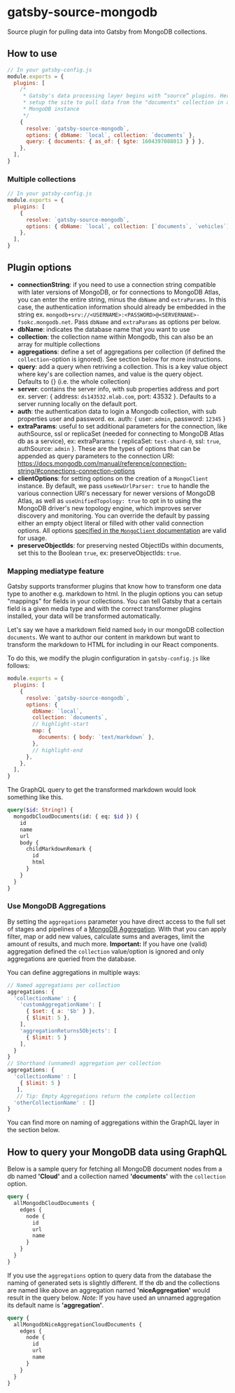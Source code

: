 # gatsby-source-mongodb

Source plugin for pulling data into Gatsby from MongoDB collections.

## How to use

```javascript
// In your gatsby-config.js
module.exports = {
  plugins: [
    /*
     * Gatsby's data processing layer begins with “source” plugins. Here we
     * setup the site to pull data from the "documents" collection in a local
     * MongoDB instance
     */
    {
      resolve: `gatsby-source-mongodb`,
      options: { dbName: `local`, collection: `documents` },
      query: { documents: { as_of: { $gte: 1604397088013 } } },
    },
  ],
}
```

### Multiple collections

```javascript
// In your gatsby-config.js
module.exports = {
  plugins: [
    {
      resolve: `gatsby-source-mongodb`,
      options: { dbName: `local`, collection: [`documents`, `vehicles`] },
    },
  ],
}
```

## Plugin options

- **connectionString**: if you need to use a connection string compatible with later versions of MongoDB, or for connections to MongoDB Atlas, you can enter the entire string, minus the `dbName` and `extraParams`. In this case, the authentication information should already be embedded in the string ex. `mongodb+srv://<USERNAME>:<PASSWORD>@<SERVERNANE>-fsokc.mongodb.net`. Pass `dbName` and `extraParams` as options per below.
- **dbName**: indicates the database name that you want to use
- **collection**: the collection name within Mongodb, this can also be an array
  for multiple collections
- **aggregations**: define a set of aggregations per collection (if defined the `collection`-option is ignored). See section below for more instructions.
- **query**: add a query when retriving a collection. This is a key value object where key's are collection names, and value is the query object. Defaults to {} (i.e. the whole collection)
- **server**: contains the server info, with sub properties address and port ex.
  server: { address: `ds143532.mlab.com`, port: 43532 }. Defaults to a server
  running locally on the default port.
- **auth**: the authentication data to login a Mongodb collection, with sub
  properties user and password. ex. auth: { user: `admin`, password: `12345` }
- **extraParams**: useful to set additional parameters for the connection, like authSource, ssl or replicaSet
  (needed for connecting to MongoDB Atlas db as a service), ex: extraParams: { replicaSet: `test-shard-0`, ssl: `true`, authSource: `admin` }. These are the types of options that can be appended as query parameters to the connection URI: https://docs.mongodb.com/manual/reference/connection-string/#connections-connection-options
- **clientOptions**: for setting options on the creation of a `MongoClient` instance. By default, we pass `useNewUrlParser: true` to handle the various connection URI's necessary for newer versions of MongoDB Atlas, as well as `useUnifiedTopology: true` to opt in to using the MongoDB driver's new topology engine, which improves server discovery and monitoring. You can override the default by passing either an empty object literal or filled with other valid connection options. All options [specified in the `MongoClient` documentation](https://mongodb.github.io/node-mongodb-native/3.1/reference/connecting/connection-settings/) are valid for usage.
- **preserveObjectIds**: for preserving nested ObjectIDs within documents, set this to the Boolean `true`, ex: preserveObjectIds: `true`.

### Mapping mediatype feature

Gatsby supports transformer plugins that know how to transform one data type to
another e.g. markdown to html. In the plugin options you can setup "mappings"
for fields in your collections. You can tell Gatsby that a certain field is a
given media type and with the correct transformer plugins installed, your data
will be transformed automatically.

Let's say we have a markdown field named `body` in our mongoDB collection
`documents`. We want to author our content in markdown but want to transform the
markdown to HTML for including in our React components.

To do this, we modify the plugin configuration in `gatsby-config.js` like
follows:

```javascript
module.exports = {
  plugins: [
    {
      resolve: `gatsby-source-mongodb`,
      options: {
        dbName: `local`,
        collection: `documents`,
        // highlight-start
        map: {
          documents: { body: `text/markdown` },
        },
        // highlight-end
      },
    },
  ],
}
```

The GraphQL query to get the transformed markdown would look something like
this.

```graphql
query($id: String!) {
  mongodbCloudDocuments(id: { eq: $id }) {
    id
    name
    url
    body {
      childMarkdownRemark {
        id
        html
      }
    }
  }
}
```

### Use MongoDB Aggregations

By setting the `aggregations` parameter you have direct access to the full set of stages and pipelines of a [MongoDB Aggregation](https://docs.mongodb.com/manual/aggregation/). With that you can apply filter, map or add new values, calculate sums and averages, limit the amount of results, and much more. **Important:** If you have one (valid) aggregation defined the `collection` value/option is ignored and only aggregations are queried from the database.

You can define aggregations in multiple ways:

```js
// Named aggregations per collection
aggregations: {
  'collectionName' : {
    'customAggregationName': [
      { $set: { a: '$b' } },
      { $limit: 5 },
    ],
    'aggregationReturns5Objects': [
      { $limit: 5 }
    ],
  }
}
// Shorthand (unnamed) aggregation per collection
aggregations: {
  'collectionName' : [
    { $limit: 5 }
   ],
   // Tip: Empty Aggregations return the complete collection
  'otherCollectionName' : []
}
```

You can find more on naming of aggregations within the GraphQL layer in the section below.

## How to query your MongoDB data using GraphQL

Below is a sample query for fetching all MongoDB document nodes from a db named
**'Cloud'** and a collection named **'documents'** with the `collection` option.

```graphql
query {
  allMongodbCloudDocuments {
    edges {
      node {
        id
        url
        name
      }
    }
  }
}
```

If you use the `aggregations` option to query data from the database the naming of generated sets is slightly different. If the db and the collections are named like above an aggregation named **'niceAggregation'** would result in the query below. _Note:_ If you have used an unnamed aggregation its default name is **'aggregation'**.

```graphql
query {
  allMongodbNiceAggregationCloudDocuments {
    edges {
      node {
        id
        url
        name
      }
    }
  }
}
```
